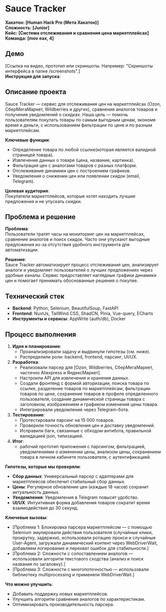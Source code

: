 # Sauce Tracker

**Хакатон: [Human Hack Pro (Мета Хакатон)]**  
**Сложность: [Junior]**  
**Кейс: [Система отслеживания и сравнения цена маркетплейсах]**  
**Команда: [mov eax, 4]**

## Демо

[Ссылка на видео, прототип или скриншоты. Например: "Скриншоты интерфейса в папке /screenshots".]  
**Инструкция для запуска**: 

## Описание проекта

Sauce Tracker — сервис для отслеживания цен на маркетплейсах (Ozon, СберМегаМаркет, Wildberries и других), сравнения аналогов товаров и получения уведомлений о скидках. Наша цель — помочь пользователям покупать товары по самым выгодным ценам, экономя время и деньги, с использованием фильтрации по цене и по разным маркетплейсам.

**Ключевые функции**:  
- Определение товара по любой ссылке(которая является валидной страницей товара).  
- Извлечение данных о товаре (цена, название, картинка).  
- Фильтрация цен с аналогами товаров с разных платформ.  
- Отслеживание динамики цен с построением графиков.  
- Уведомления о снижении цен или появлении скидок (email, Telegram).  

**Целевая аудитория**:  
Покупатели маркетплейсов, которые хотят находить лучшие предложения и не упускать скидки.

## Проблема и решение

**Проблема**:  
Пользователи тратят часы на мониторинг цен на маркетплейсах, сравнение аналогов и поиск скидок. Часто они упускают выгодные предложения из-за отсутствия удобного инструмента для автоматизации.

**Решение**:  
Sauce Tracker автоматизирует процесс отслеживания цен, анализирует аналоги и уведомляет пользователей о лучших предложениях через удобные каналы. Сервис предоставляет наглядные графики динамики цен и помогает принимать обоснованные решения о покупке.

## Технический стек

- **Backend**: Python, Selenium, BeautifulSoup, FastAPI
- **Frontend**: NuxtJs, TailWind CSS, ShadCN, Pinia, Vue-query, ECharts 
- **Инструменты и сервисы**: AppWrite (auth/db), Docker

## Процесс выполнения
 
1. **Идея и планирование**:  
   - Проанализировали задачу и выдвинули гипотезы (см. ниже).  
   - Распределили роли: backend, frontend, парсинг, UI/UX.  
2. **Разработка**:  
   - Реализовали парсер для [Ozon, Wildberries, СберМегаМаркет, частично Aliexpress и ЯндексМаркет].  
   - Настроили API для извлечения и хранения данных.  
   - Создали фронтенд с формой авторизации, поиска товара по ссылке, разделение товаров по маркетплейсам, фильтрации товаров по цене, сохранение товаров в профиле определенного пользователя, создание динамической страницы товара с заголовком, изображением и графиком изменения цены товара.  
   - Интегрировали уведомления через Telegram-бота.  
3. **Тестирование**:  
   - Протестировали парсинг на 15 000 товаров.  
   - Проверили точность обновления цен и доставку уведомлений.  
   - Исправили баги, связанные с обходом антибота, правильной валидацией json, типизацией.  
4. **Итог**:  
   - рабочий прототип приложения с парсингом, фильтрацией, уведомлениями о изменении цены, анализом цены, сохранением товара в личном кабинете пользователя, с аутентификацией.  

**Гипотезы, которые мы проверяли**:  
- **Сбор данных**: Универсальный парсер с адаптерами для маркетплейсов обеспечит стабильный сбор данных.  
- **Цены**: Регулярное обновление цен (каждые 18 часов) сохранит актуальность данных.  
- **Уведомления**: Уведомления в Telegram повысят удобство.  
- **UI/UX**: Интуитивная форма добавления товаров сократит время взаимодействия до 30 секунд. 

**Ключевые вызовы**:  
- [Проблема 1: Блокировка парсера маркетплейсом — с помощью Selenium эмулировали действия пользователя (случайные клики, прокрутку, задержки), использовали ротацию прокси и случайные User-Agent, загружали динамический контент через WebDriverWait, добавляем логирование и перехват ошибок для стабильности.]  
- [Проблема 2: Сложности с сопоставлением аналогов — использовали алгоритм текстового сходства (анализ и поиск названия по загаловку).]
- [Проблема 3: Сложности с многопоточностью — использовали библиотеку multiprocessing и применяли WebDriverWait.]

**Что можно улучшить**:  
- Добавить поддержку новых маркетплейсов.  
- Улучшить алгоритм сравнения аналогов по характеристикам.  
- Оптимизировать производительность парсера.
